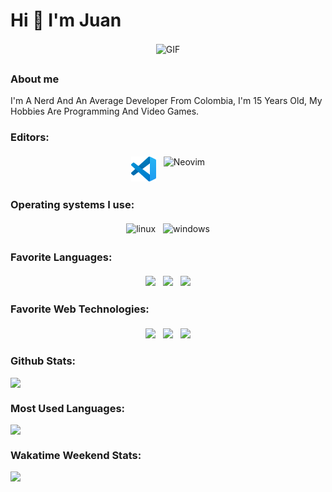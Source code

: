 # Hi 👋 I'm Juan

<div align="center">
    <img hight="300" width="700" alt="GIF" align="center" src="https://imgur.com/grpnPKi.gif">
</div>

##

### About me
I'm A Nerd And An Average Developer From Colombia, I'm 15 Years Old, My Hobbies Are Programming And Video Games.
### Editors:
<div align="center">
    <img src="https://raw.githubusercontent.com/github/explore/80688e429a7d4ef2fca1e82350fe8e3517d3494d/topics/visual-studio-code/visual-studio-code.png" alt="VS Code" height="40" style="vertical-align:top; margin:4px">
    <img src="https://www.vectorlogo.zone/logos/neovimio/neovimio-icon.svg" alt="Neovim" height="40" style="vertical-align:top; margin:4px">
</div>

### Operating systems I use:

<div align="center">
    <img src="https://www.vectorlogo.zone/logos/archlinux/archlinux-icon.svg" alt="linux" height="40" style="vertical-align:top; margin:4px">
    <img src="https://raw.githubusercontent.com/neilorangepeel/Free-Social-Icons/master/Flat/SVG/Windows.svg" alt="windows" height="40" style="vertical-align:top; margin:4px">
</div>

### Favorite Languages:

<div align="center">
    <img src="https://iconape.com/wp-content/files/sh/51404/svg/c--4.svg" height="40" style="vertical-align:top; margin:4px">
    <img src="https://iconape.com/wp-content/files/rj/371212/svg/371212.svg" height="40" style="vertical-align:top; margin:4px">
    <img src="https://www.vectorlogo.zone/logos/elixir-lang/elixir-lang-icon.svg" height="40" style="vertical-align:top; margin:4px">
</div>

### Favorite Web Technologies:

<div align="center">
    <img src="https://www.vectorlogo.zone/logos/reactjs/reactjs-ar21.svg" height="40" style="vertical-align:top; margin:4px">
    <img src="https://www.vectorlogo.zone/logos/electronjs/electronjs-ar21.svg" height="40" style="vertical-align:top; margin:4px">
    <img src="https://www.vectorlogo.zone/logos/expressjs/expressjs-ar21.svg" height="40" style="vertical-align:top; margin:4px">
</div>

### Github Stats:
<div style="display:flex;">
    <img src="https://github-readme-stats.vercel.app/api?username=dj45-sys&&show_icons=true&title_color=ff8000&icon_color=bb2acf&text_color=daf7dc&bg_color=424242"/>
</div>

### Most Used Languages:
<div style="display:flex;">
    <img src="https://github-readme-stats.vercel.app/api/top-langs/?username=dj45-sys">
</div>

### Wakatime Weekend Stats:

<div style="display: flex;">
    <img src="https://github-readme-stats.vercel.app/api/wakatime?username=Dj45Sys" width="50%" align="left"/>
</div>
